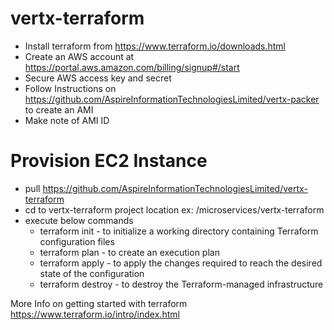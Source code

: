 # vertx-terraform

* Install terraform from https://www.terraform.io/downloads.html
* Create an AWS account at https://portal.aws.amazon.com/billing/signup#/start
* Secure AWS access key and secret
* Follow Instructions on https://github.com/AspireInformationTechnologiesLimited/vertx-packer to create an AMI
* Make note of AMI ID

# Provision EC2 Instance

* pull https://github.com/AspireInformationTechnologiesLimited/vertx-terraform
* cd to vertx-terraform project location ex: /microservices/vertx-terraform
* execute below commands
  * terraform init - to initialize a working directory containing Terraform configuration files
  * terraform plan -  to create an execution plan
  * terraform apply - to apply the changes required to reach the desired state of the configuration
  * terraform destroy - to destroy the Terraform-managed infrastructure

More Info on getting started with terraform https://www.terraform.io/intro/index.html
